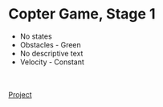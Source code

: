 # Copter Game, Stage 1

<ul>
  <li>No states</li>
  <li>Obstacles - Green</li>
  <li>No descriptive text</li>
  <li>Velocity - Constant</li>
</ul>

<br><br>
<a href = "https://rdaneelolivaw42.github.io/Copter_Game1/">Project</a>
